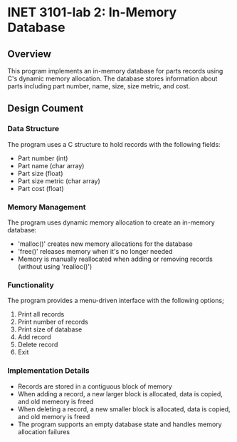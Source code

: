 # INET 3101-lab 2: In-Memory Database

## Overview
This program implements an in-memory database for parts records using C's dynamic memory allocation. The database stores information about parts including part number, name, size, size metric, and cost. 

## Design Coument
### Data Structure
The program uses a C structure to hold records with the following fields:
- Part number (int)
- Part name (char array)
- Part size (float)
- Part size metric (char array)
- Part cost (float)

### Memory Management
The program uses dynamic memory allocation to create an in-memory database:
- 'malloc()' creates new memory allocations for the database
- 'free()' releases memory when it's no longer needed
- Memory is manually reallocated when adding or removing records (without using 'realloc()')

### Functionality 
The program provides a menu-driven interface with the following options;
1. Print all records
2. Print number of records
3. Print size of database
4. Add record
5. Delete record
6. Exit

### Implementation Details 
- Records are stored in a contiguous block of memory
- When adding a record, a new larger block is allocated, data is copied, and old memeory is freed
- When deleting a record, a new smaller block is allocated, data is copied, and old memory is freed
- The program supports an empty database state and handles memory allocation failures
